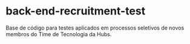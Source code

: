 # back-end-recruitment-test
Base de código para testes aplicados em processos seletivos de novos membros do Time de Tecnologia da Hubs.
